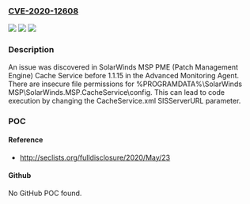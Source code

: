 ### [CVE-2020-12608](https://cve.mitre.org/cgi-bin/cvename.cgi?name=CVE-2020-12608)
![](https://img.shields.io/static/v1?label=Product&message=n%2Fa&color=blue)
![](https://img.shields.io/static/v1?label=Version&message=n%2Fa&color=blue)
![](https://img.shields.io/static/v1?label=Vulnerability&message=n%2Fa&color=brighgreen)

### Description

An issue was discovered in SolarWinds MSP PME (Patch Management Engine) Cache Service before 1.1.15 in the Advanced Monitoring Agent. There are insecure file permissions for %PROGRAMDATA%\SolarWinds MSP\SolarWinds.MSP.CacheService\config\. This can lead to code execution by changing the CacheService.xml SISServerURL parameter.

### POC

#### Reference
- http://seclists.org/fulldisclosure/2020/May/23

#### Github
No GitHub POC found.

